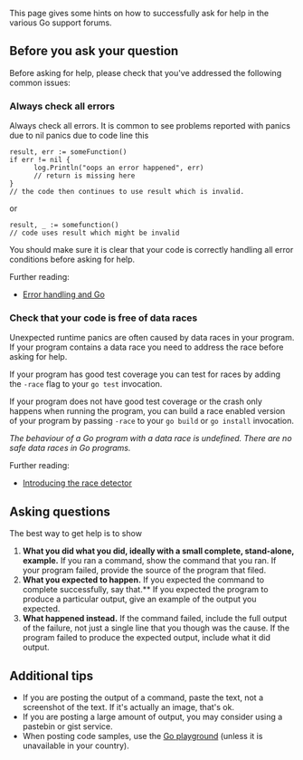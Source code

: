 This page gives some hints on how to successfully ask for help in the various Go support forums.

## Before you ask your question

Before asking for help, please check that you've addressed the following common issues:

### Always check all errors

Always check all errors. It is common to see problems reported with panics due to nil panics due to code line this
```
result, err := someFunction()
if err != nil {
      log.Println("oops an error happened", err)
      // return is missing here
}
// the code then continues to use result which is invalid.
```
or
```
result, _ := somefunction()
// code uses result which might be invalid
```
You should make sure it is clear that your code is correctly handling all error conditions before asking for help.

Further reading:
- [Error handling and Go][0] 

### Check that your code is free of data races

Unexpected runtime panics are often caused by data races in your program. If your program contains a data race you need to address the race before asking for help.

If your program has good test coverage you can test for races by adding the `-race` flag to your `go test` invocation.

If your program does not have good test coverage or the crash only happens when running the program, you can build a race enabled version of your program by passing `-race` to your `go build` or `go install` invocation.

_The behaviour of a Go program with a data race is undefined. There are no safe data races in Go programs._

Further reading:
- [Introducing the race detector][1]

## Asking questions

The best way to get help is to show 

1. **What you did what you did, ideally with a small complete, stand-alone, example.** 
  If you ran a command, show the command that you ran. If your program failed, provide the source of the program that filed.
2. **What you expected to happen.** If you expected the command to complete successfully, say that.**
  If you expected the program to produce a particular output, give an example of the output you expected.
3. **What happened instead.**
  If the command failed, include the full output of the failure, not just a single line that you though was the cause. If the program failed to produce the expected output, include what it did output.

## Additional tips

- If you are posting the output of a command, paste the text, not a screenshot of the text. If it's actually an image, that's ok.
- If you are posting a large amount of output, you may consider using a pastebin or gist service.
- When posting code samples, use the [Go playground][2] (unless it is unavailable in your country).

[0]: https://blog.golang.org/error-handling-and-go
[1]: https://blog.golang.org/race-detector
[2]: https://play.golang.org